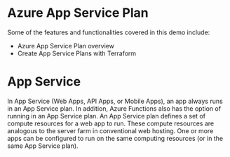# Azure App Service Plan

Some of the features and functionalities covered in this demo include:
 * Azure App Service Plan overview
 * Create App Service Plans with Terraform

# App Service

In App Service (Web Apps, API Apps, or Mobile Apps), an app always runs in an App Service plan.
In addition, Azure Functions also has the option of running in an App Service plan. An App
Service plan defines a set of compute resources for a web app to run. These compute resources
are analogous to the server farm in conventional web hosting. One or more apps can be configured
to run on the same computing resources (or in the same App Service plan).